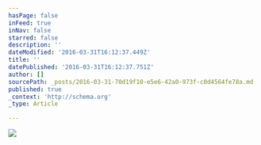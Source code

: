 ```yaml
---
hasPage: false
inFeed: true
inNav: false
starred: false
description: ''
dateModified: '2016-03-31T16:12:37.449Z'
title: ''
datePublished: '2016-03-31T16:12:37.751Z'
author: []
sourcePath: _posts/2016-03-31-70d19f10-e5e6-42a0-973f-c0d4564fe78a.md
published: true
_context: 'http://schema.org'
_type: Article

---
```

![](https://the-grid-user-content.s3-us-west-2.amazonaws.com/44f5734d-8e8b-4e1d-823e-66df0c5b385c.jpg)